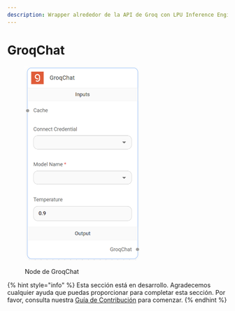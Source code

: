 ```yaml
---
description: Wrapper alrededor de la API de Groq con LPU Inference Engine.
---
```


# GroqChat

<figure><img src="../../../../.gitbook/assets/image (69).png" alt="" width="262"><figcaption><p>Node de GroqChat</p></figcaption></figure>

{% hint style="info" %}
Esta sección está en desarrollo. Agradecemos cualquier ayuda que puedas proporcionar para completar esta sección. Por favor, consulta nuestra [Guía de Contribución](../../../../contributing/) para comenzar.
{% endhint %}
